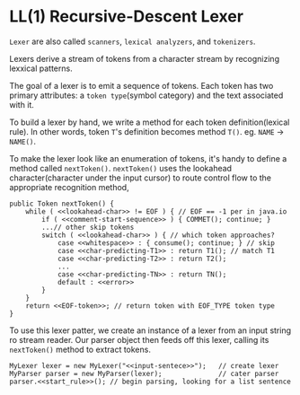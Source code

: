 # LL(1) Recursive-Descent Lexer

`Lexer` are also called `scanners`, `lexical analyzers`, and `tokenizers`.

Lexers derive a stream of tokens from a character stream by recognizing lexxical patterns.

The goal of a lexer is to emit a sequence of tokens.
Each token has two primary attributes: a `token type`(symbol category) and the text associated with it.

To build a lexer by hand, we write a method for each token definition(lexical rule).
In other words, token `T`'s definition becomes method `T()`. eg. `NAME` -> `NAME()`.

To make the lexer look like an enumeration of tokens, it's handy to define a method called `nextToken()`.
`nextToken()` uses the lookahead character(character under the input cursor) to route control flow to the appropriate recognition method,

    public Token nextToken() {
        while ( <<lookahead-char>> != EOF ) { // EOF == -1 per in java.io
            if ( <<comment-start-sequence>> ) { COMMET(); continue; }
            ...// other skip tokens
            switch ( <<lookahead-char>> ) { // which token approaches?
                case <<whitespace>> : { consume(); continue; } // skip
                case <<char-predicting-T1>> : return T1(); // match T1
                case <<char-predicting-T2>> : return T2();
                ...
                case <<char-predicting-TN>> : return TN();
                default : <<error>>
            }
        }
        return <<EOF-token>>; // return token with EOF_TYPE token type
    }

To use this lexer patter, we create an instance of a lexer from an input string ro stream reader. Our parser object then feeds off this lexer, calling its `nextToken()` method to extract tokens.

    MyLexer lexer = new MyLexer("<<input-sentece>>");   // create lexer
    MyParser parser = new MyParser(lexer);              // cater parser
    parser.<<start_rule>>(); // begin parsing, looking for a list sentence
